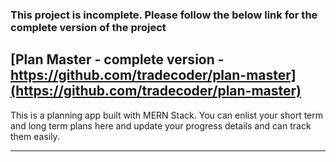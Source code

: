 ### This project is incomplete. Please follow the below link for the complete version of the project
## [Plan Master - complete version - https://github.com/tradecoder/plan-master](https://github.com/tradecoder/plan-master)



This is a planning app built with MERN Stack. 
You can enlist your short term and long term plans here and update your progress details and can track them easily.

***
